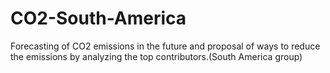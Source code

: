 # CO2-South-America
Forecasting of CO2 emissions in the future and proposal of ways to reduce the emissions by analyzing the top contributors.(South America group)
